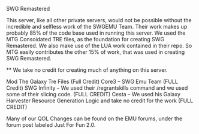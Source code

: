 SWG Remastered

This server, like all other private servers, would not be possible without the incredible and selfless work of the SWGEMU Team. Their work makes up probably 85% of the code base used in running this server. We used the MTG Consoidated TRE files, as the foundation for creating SWG Remastered. We also make use of the LUA work contained in their repo. So MTG easily contributes the other 15% of work, that was used in creating SWG Remastered.

** We take no credit for creating much of anything on this server.

Mod The Galaxy Tre Files (Full Credit)
Core3 – SWG Emu Team (FULL Credit)
SWG Infinity – We used their /regrantskills command and we used some of their slicing code. (FULL CREDIT)
Cesta – We used his Galaxy Harvester Resource Generation Logic and take no credit for the work (FULL CREDIT)

Many of our QOL Changes can be found on the EMU forums, under the forum post labeled Just For Fun 2.0.
